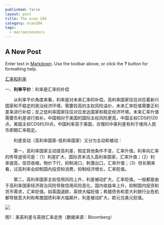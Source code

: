 ```yaml
---
published: false
layout: post
title: The econ 204
category: econ204
tags:
  - macroeconomics
---
```

## A New Post

Enter text in [Markdown](http://daringfireball.net/projects/markdown/). Use the toolbar above, or click the **?** button for formatting help.






[汇率和利率](http://opinion.caixin.com/2016-12-27/101030970.html)

一、**利率平价**：利率是汇率的补偿

　　从利率平价角度来看，利率是对未来汇率的补偿。高利率国家往往对应着新兴国家和不稳定的政治经济环境，需要较高的主权风险溢价，未来汇率贬值需要正利差来进行补偿；反之低利率国家往往对应发达国家和稳定经济环境，未来汇率升值需要负利差进行抵补。中国相对于美国的国际主权风险更高，中国主权CDS约120点，美国主权CDS约30点，中国利率高于美国，合理的中美利差有利于维持人民币即期汇率稳定。

　　利差变动（高利率国家-低利率国家）又分为主动和被动：

　　第一，高利率国家主动提高利差，假定其他条件不变，汇率升值。利率向汇率的传导途径可是：（1）利差扩大，国际资本流入高利率国家，汇率升值；（2）利率提高，信贷收缩，物价下行，抑制进口，刺激出口，汇率升值；（3）但长期来看，过高利率会抑制国内投资和消费，抑制经济增长，汇率贬值。

　　第二，高利率国家主权信用风险上升，利差被动扩大，汇率贬值。一般都是由于高利率国家经济政治风险导致信用风险恶化，国内收益率上升，抑制国内投资和货币需求，汇率贬值。如英国退欧，英镑大幅贬值；希腊债务和意大利银行业危机都导致意大利和希腊国债利率大幅飙升，利差被动扩大，欧元兑美元贬值。
  
  
 ![](http://img.caixin.com/2016-12-27/1482822199639322.png)
 
 
 图1：美英利差与英镑汇率走势（数据来源：Bloomberg）
 
 
 
 
 
  